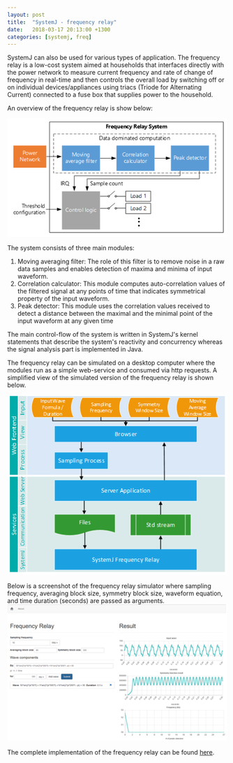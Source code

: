 ```yaml
---
layout: post
title:  "SystemJ - frequency relay"
date:   2018-03-17 20:13:00 +1300
categories: [systemj, freq]
---
```


SystemJ can also be used for various types of application. The frequency relay
is a low-cost system aimed at households that interfaces directly with the
power network to measure current frequency and rate of change of frequency in
real-time and then controls the overall load by switching off or on individual
devices/appliances using triacs (Triode for Alternating Current) connected to a
fuse box that supplies power to the household.

An overview of the frequency relay is show below:

![freq](/images/freq.png)

The system consists of three main modules:

1. Moving averaging filter: The role of this filter is to remove noise in a raw
	 data samples and enables detection of maxima and minima of input waveform.
2. Correlation calculator: This module computes auto-correlation values of the
	 filtered signal at any points of time that indicates symmetrical property of
   the input waveform.
3. Peak detector: This module uses the correlation values received to detect a
	 distance between the maximal and the minimal point of the input waveform at
	 any given time

The main control-flow of the system is written in SystemJ's kernel statements
that describe the system's reactivity and concurrency whereas the signal
analysis part is implemented in Java.

The frequency relay can be simulated on a desktop computer where the modules
run as a simple web-service and consumed via http requests. A simplified view
of the simulated version of the frequency relay is shown below.

![freqarch](/images/freqarch.png)

Below is a screenshot of the frequency relay simulator where sampling
frequency, averaging block size, symmetry block size, waveform equation, and
time duration (seconds) are passed as arguments.
![freqweb](/images/freqweb.png)

The complete implementation of the frequency relay can be found
[here](https://github.com/hjparker/frequency-relay).












